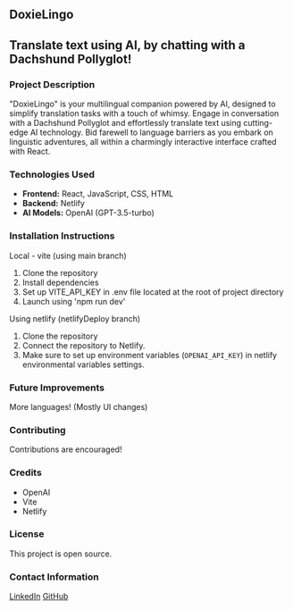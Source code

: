 ## DoxieLingo

Translate text using AI, by chatting with a Dachshund Pollyglot!
---

### Project Description

"DoxieLingo" is your multilingual companion powered by AI, designed to simplify translation tasks with a touch of whimsy. Engage in conversation with a Dachshund Pollyglot and effortlessly translate text using cutting-edge AI technology. Bid farewell to language barriers as you embark on linguistic adventures, all within a charmingly interactive interface crafted with React.

### Technologies Used

- **Frontend:** React, JavaScript, CSS, HTML
- **Backend:** Netlify
- **AI Models:** OpenAI (GPT-3.5-turbo)

### Installation Instructions

Local - vite (using main branch)
1. Clone the repository
2. Install dependencies
3. Set up VITE_API_KEY in .env file located at the root of project directory
4. Launch using 'npm run dev'

Using netlify (netlifyDeploy branch)
1. Clone the repository
2. Connect the repository to Netlify.
3. Make sure to set up environment variables (`OPENAI_API_KEY`) in netlify environmental variables settings.

### Future Improvements

More languages! (Mostly UI changes)

### Contributing

Contributions are encouraged!

### Credits

- OpenAI
- Vite
- Netlify

### License

This project is open source.

### Contact Information

[LinkedIn](https://www.linkedin.com/in/kamil-kobylarz1/)
[GitHub](https://github.com/Xraxus/)
